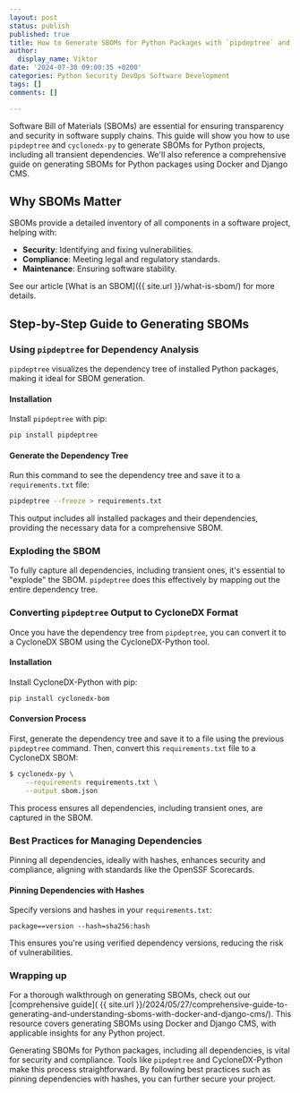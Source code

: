 ```yaml
---
layout: post
status: publish
published: true
title: How to Generate SBOMs for Python Packages with `pipdeptree` and `cyclonedx-py`
author:
  display_name: Viktor
date: '2024-07-30 09:00:35 +0200'
categories: Python Security DevOps Software Development
tags: []
comments: []

---
```


Software Bill of Materials (SBOMs) are essential for ensuring transparency and security in software supply chains. This guide will show you how to use `pipdeptree` and `cyclonedx-py` to generate SBOMs for Python projects, including all transient dependencies. We'll also reference a comprehensive guide on generating SBOMs for Python packages using Docker and Django CMS.

## Why SBOMs Matter

SBOMs provide a detailed inventory of all components in a software project, helping with:

- **Security**: Identifying and fixing vulnerabilities.
- **Compliance**: Meeting legal and regulatory standards.
- **Maintenance**: Ensuring software stability.

See our article [What is an SBOM]({{ site.url }}/what-is-sbom/) for more details.

## Step-by-Step Guide to Generating SBOMs

### Using `pipdeptree` for Dependency Analysis

`pipdeptree` visualizes the dependency tree of installed Python packages, making it ideal for SBOM generation.

#### Installation

Install `pipdeptree` with pip:

```bash
pip install pipdeptree
```

#### Generate the Dependency Tree

Run this command to see the dependency tree and save it to a `requirements.txt` file:

```bash
pipdeptree --freeze > requirements.txt
```

This output includes all installed packages and their dependencies, providing the necessary data for a comprehensive SBOM.

### Exploding the SBOM

To fully capture all dependencies, including transient ones, it's essential to "explode" the SBOM. `pipdeptree` does this effectively by mapping out the entire dependency tree.

### Converting `pipdeptree` Output to CycloneDX Format

Once you have the dependency tree from `pipdeptree`, you can convert it to a CycloneDX SBOM using the CycloneDX-Python tool.

#### Installation

Install CycloneDX-Python with pip:

```bash
pip install cyclonedx-bom
```

#### Conversion Process

First, generate the dependency tree and save it to a file using the previous `pipdeptree` command. Then, convert this `requirements.txt` file to a CycloneDX SBOM:

```bash
$ cyclonedx-py \
    --requirements requirements.txt \
    --output sbom.json
```

This process ensures all dependencies, including transient ones, are captured in the SBOM.

### Best Practices for Managing Dependencies

Pinning all dependencies, ideally with hashes, enhances security and compliance, aligning with standards like the OpenSSF Scorecards.

#### Pinning Dependencies with Hashes

Specify versions and hashes in your `requirements.txt`:

```
package==version --hash=sha256:hash
```

This ensures you're using verified dependency versions, reducing the risk of vulnerabilities.

### Wrapping up

For a thorough walkthrough on generating SBOMs, check out our [comprehensive guide]( {{ site.url }}/2024/05/27/comprehensive-guide-to-generating-and-understanding-sboms-with-docker-and-django-cms/). This resource covers generating SBOMs using Docker and Django CMS, with applicable insights for any Python project.

Generating SBOMs for Python packages, including all dependencies, is vital for security and compliance. Tools like `pipdeptree` and CycloneDX-Python make this process straightforward. By following best practices such as pinning dependencies with hashes, you can further secure your project.
